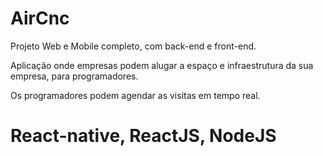 # AirCnc
Projeto Web e Mobile completo, com back-end e front-end.

Aplicação onde empresas podem alugar a espaço e infraestrutura da sua empresa,
para programadores.

Os programadores podem agendar as visitas em tempo real.
# React-native, ReactJS, NodeJS
